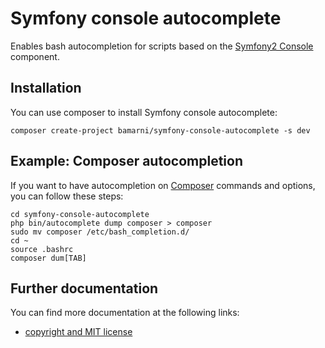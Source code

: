 # Symfony console autocomplete

Enables bash autocompletion for scripts based on the
[Symfony2 Console](http://symfony.com/doc/master/components/console/introduction.html)
component.

## Installation

You can use composer to install Symfony console autocomplete:

    composer create-project bamarni/symfony-console-autocomplete -s dev

## Example: Composer autocompletion

If you want to have autocompletion on [Composer](http://getcomposer.org/)
commands and options, you can follow these steps:

    cd symfony-console-autocomplete
    php bin/autocomplete dump composer > composer
    sudo mv composer /etc/bash_completion.d/
    cd ~
    source .bashrc
    composer dum[TAB]

## Further documentation

You can find more documentation at the following links:

* [copyright and MIT license](LICENSE.md)
